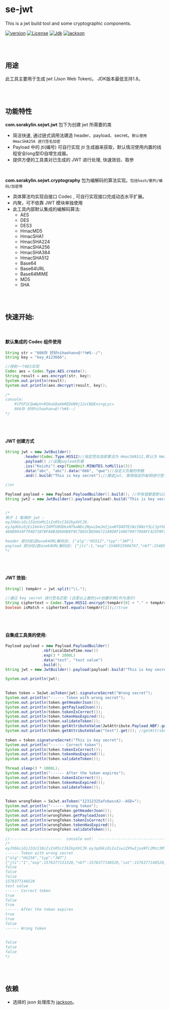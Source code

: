 # se-jwt
This is a jwt build tool and some cryptographic components.

[![version](https://img.shields.io/badge/version-v1.2.0-orange.svg)](../)
[![License](https://img.shields.io/badge/License-MIT-red.svg)](https://mit-license.org/)
[![Jdk](https://img.shields.io/badge/jdk-1.8-green)](https://www.oracle.com/technetwork/java/javase/downloads/jdk8-downloads-2133151.html)
[![jackson](https://img.shields.io/badge/jackson-orange)](https://github.com/FasterXML/jackson)

<br>
<br>


## 用途  
此工具主要用于生成 jwt (Json Web Token)。 JDK版本最低支持1.8。 

<br>
<br>



## 功能特性 
**com.sorakylin.sejwt.jwt** 包下为创建 jwt 所需要的类

- 简洁快速, 通过链式调用法建造 header、payload、secret。`默认使用 HmacSHA256 进行签名加密`  
- Payload 中的 jti(编号) 可自行实现 jti 生成器来获取，默认情况使用内置的线程安全long型ID自增生成器。
- 提供方便的工具类对已生成的 JWT 进行处理, 快速效验、取参
<br>

**com.sorakylin.sejwt.cryptography** 包为编解码的算法实现。`包括hash/散列/编码/加密等`

- 具体算法均实现自接口 Codec , 可自行实现接口完成动态水平扩展。
- 内聚，可不依靠 JWT 模块单独使用
- 此工具内部默认集成的编解码算法:  
    - AES
    - DES
    - DES3
    - HmacMD5
    - HmacSHA1
    - HmacSHA224
    - HmacSHA256
    - HmacSHA384
    - HmacSHA512
    - Base64
    - Base64URL
    - Base64MIME
    - MD5
    - SHA

<br>
<br>

## 快速开始:
<br>

#### 默认集成的 Codec 组件使用
```java
String str = "666你 好好nihaohao=@!!%#$--/";
String key = "key_A123666";

//得到一个AES实现
Codec aes = Codec.Type.AES.create();
String result = aes.encrypt(str, key);
System.out.println(result);
System.out.println(aes.decrypt(result, key));
        
/*
console:
    RlPSP1CQwWyU+RSKuG0aXmREDUN9j12vCBQEns+gLyc=
    666你 好好nihaohao=@!!%#$--/
*/
```
<br>
<br>

#### JWT 创建方式
```java
String jwt = new JwtBuilder()
        .header(Codec.Type.HS512)//指定签名加密算法为 HmacSHA512,默认为 HmacSHA256
        .payload() //设置payload负载
        .iss("Koishi").exp(TimeUnit.MINUTES.toMillis(3))
        .data("abc", "abc").data("666", "qwe")//自定义负载的参数
        .and().build("This is key secret");//建造jwt, 使用指定的秘钥进行签名
    
//or
    
Payload payload = new Payload.PayloadBuilder().build(); //所有值都是默认的payload
String jwt2 = new JwtBuilder().payload(payload).build("This is key secret");
  

/*
例子 1 取得的 jwt :
eyJhbGciOiJIUzUxMiIsInR5cCI6IkpXVCJ9.
eyJqdGkiOjEsImV4cCI6MTU0ODkxNTkwNDc2NywibmJmIjoxNTQ4OTE1NzI0NzY3LCJpYXQiOjE1NDg5MTU3MjQ3NjcsImlzcyI6IktvaXNoaSIsImFiYyI6ImFiYyIsIjY2NiI6InF3ZSJ9.
48AB9034F794D71B7BFA8B3D660DEF0C78D3CBE666721A9D8F140E7097709AFC425F8F26454668C8A0B9A75A8A90D4954FAF6F84EE5FE4EE998CF9FD9669CD86
  
header 部分经过Base64URL解码后: {"alg":"HS512","typ":"JWT"}
payload 部分经过Base64URL解码后: {"jti":1,"exp":1548915904767,"nbf":1548915724767,"iat":1548915724767,"iss":"Koishi","abc":"abc","666":"qwe"}
*/
```

<br>
<br>

#### JWT 效验:
```java
String[] tempArr = jwt.split("\\.");
  
//通过 key secret 进行签名匹配 (这里以上面的jwt创建示例1作为演示)
String ciphertext = Codec.Type.HS512.encrypt(tempArr[0] + "." + tempArr[1], "This is key secret");
boolean isMatch = ciphertext.equals(tempArr[2]);//true 

```

<br>
<br>

#### 自集成工具类的使用:
```java
Payload payload = new Payload.PayloadBuilder()
                .nbf(LocalDateTime.now())
                .exp(3 * 1000L)
                .data("test", "test value")
                .build();
String jwt = new JwtBuilder().payload(payload).build("This is key secret");
  
System.out.println(jwt);
  
  
Token token = SeJwt.asToken(jwt).signatureSecret("Wrong secret");
System.out.println("------ Token with wrong secret");
System.out.println(token.getHeaderJson());
System.out.println(token.getPayloadJson());
System.out.println(token.tokenIsCorrect());
System.out.println(token.tokenHasExpired());
System.out.println(token.validateToken());
System.out.println(token.getAttributeValue(JwtAttribute.Payload.NBF).get());
System.out.println(token.getAttributeValue("test").get()); //getAttributeValue() return Optional
  
token = token.signatureSecret("This is key secret");
System.out.println("------ Correct token");
System.out.println(token.tokenIsCorrect());
System.out.println(token.tokenHasExpired());
System.out.println(token.validateToken());
  
Thread.sleep(3 * 1000L);
System.out.println("------ After the token expires");
System.out.println(token.tokenIsCorrect());
System.out.println(token.tokenHasExpired());
System.out.println(token.validateToken());
  
  
Token wrongToken = SeJwt.asToken("12312325afvbascAJ--ASD=");
System.out.println("------ Wrong token");
System.out.println(wrongToken.getHeaderJson());
System.out.println(wrongToken.getPayloadJson());
System.out.println(wrongToken.tokenIsCorrect());
System.out.println(wrongToken.tokenHasExpired());
System.out.println(wrongToken.validateToken());
  
//-----------------------  console out:  ------------------------------
/*
eyJhbGciOiJIUzI1NiIsInR5cCI6IkpXVCJ9.eyJqdGkiOiIxIiwiZXhwIjoxNTc2Mzc3MTUxNTIwLCJuYmYiOjE1NzYzNzcxNDg1MjAsImlhdCI6MTU3NjM3NzE0ODUyMCwidGVzdCI6InRlc3QgdmFsdWUifQ==.6DF7D32E6464ABAF5D836D3084D6489FB684FF6BF1D21BE030F61EADD6D4AE3E
------ Token with wrong secret
{"alg":"HS256","typ":"JWT"}
{"jti":"1","exp":1576377151520,"nbf":1576377148520,"iat":1576377148520,"test":"test value"}
false
false
false
1576377148520
test value
------ Correct token
true
false
true
------ After the token expires
true
true
false
------ Wrong token
  
  
false
false
false
*/

```

<br>
<br>

## 依赖
- 选择的 json 处理库为 [jackson](https://github.com/FasterXML/jackson)。
  